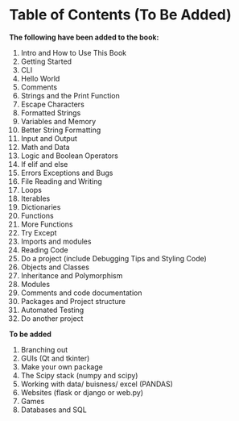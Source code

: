 # Table of Contents (To Be Added)

**The following have been added to the book:**

1. Intro and How to Use This Book
1. Getting Started
1. CLI
1. Hello World
1. Comments
1. Strings and the Print Function
1. Escape Characters
1. Formatted Strings
1. Variables and Memory
1. Better String Formatting
1. Input and Output
1. Math and Data
1. Logic and Boolean Operators
1. If elif and else
1. Errors Exceptions and Bugs
1. File Reading and Writing
1. Loops
1. Iterables
1. Dictionaries
1. Functions
1. More Functions
1. Try Except
1. Imports and modules
1. Reading Code
1. Do a project (include Debugging Tips and Styling Code)
1. Objects and Classes
1. Inheritance and Polymorphism
1. Modules
1. Comments and code documentation
1. Packages and Project structure
1. Automated Testing
1. Do another project



**To be added**

1. Branching out
1. GUIs (Qt and tkinter)
1. Make your own package
1. The Scipy stack (numpy and scipy)
1. Working with data/ buisness/ excel (PANDAS)
1. Websites (flask or django or web.py)
1. Games
1. Databases and SQL


